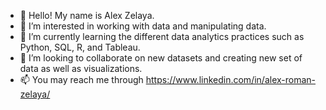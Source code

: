 - 👋 Hello! My name is Alex Zelaya.
- 👀 I’m interested in working with data and manipulating data.
- 🌱 I’m currently learning the different data analytics practices such as Python, SQL, R, and Tableau.
- 💞️ I’m looking to collaborate on new datasets and creating new set of data as well as visualizations.
- 📫 You may reach me through https://www.linkedin.com/in/alex-roman-zelaya/

<!---
AZelaya23/AZelaya23 is a ✨ special ✨ repository because its `README.md` (this file) appears on your GitHub profile.
You can click the Preview link to take a look at your changes.
--->
